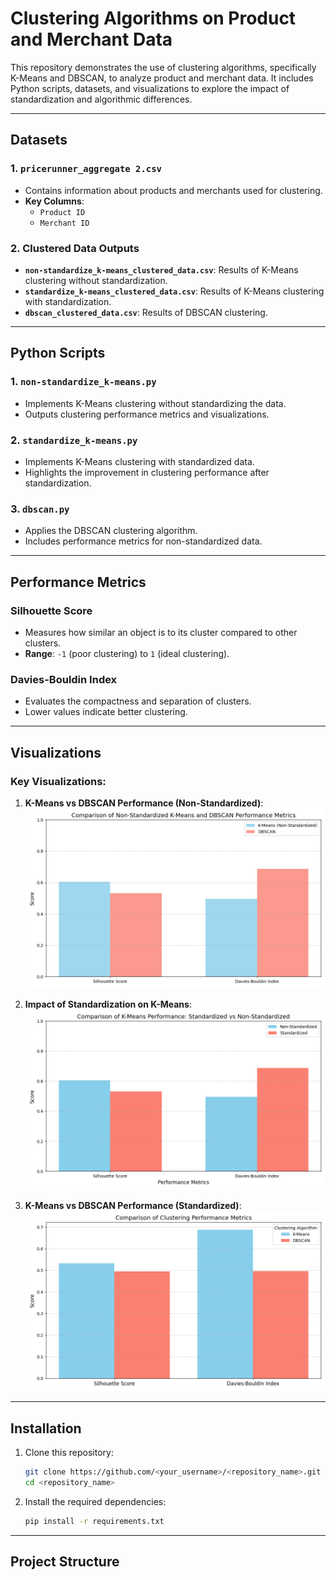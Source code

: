 # **Clustering Algorithms on Product and Merchant Data**

This repository demonstrates the use of clustering algorithms, specifically K-Means and DBSCAN, to analyze product and merchant data. It includes Python scripts, datasets, and visualizations to explore the impact of standardization and algorithmic differences.

---

## **Datasets**

### **1. `pricerunner_aggregate 2.csv`**
- Contains information about products and merchants used for clustering.
- **Key Columns**:
  - `Product ID`
  - `Merchant ID`

### **2. Clustered Data Outputs**
- **`non-standardize_k-means_clustered_data.csv`**: Results of K-Means clustering without standardization.
- **`standardize_k-means_clustered_data.csv`**: Results of K-Means clustering with standardization.
- **`dbscan_clustered_data.csv`**: Results of DBSCAN clustering.

---

## **Python Scripts**

### **1. `non-standardize_k-means.py`**
- Implements K-Means clustering without standardizing the data.
- Outputs clustering performance metrics and visualizations.

### **2. `standardize_k-means.py`**
- Implements K-Means clustering with standardized data.
- Highlights the improvement in clustering performance after standardization.

### **3. `dbscan.py`**
- Applies the DBSCAN clustering algorithm.
- Includes performance metrics for non-standardized data.

---

## **Performance Metrics**

### **Silhouette Score**
- Measures how similar an object is to its cluster compared to other clusters.
- **Range**: `-1` (poor clustering) to `1` (ideal clustering).

### **Davies-Bouldin Index**
- Evaluates the compactness and separation of clusters.
- Lower values indicate better clustering.

---

## **Visualizations**

### Key Visualizations:
1. **K-Means vs DBSCAN Performance (Non-Standardized)**:
   ![Non-Standardized K-Means vs DBSCAN](images/non-standardize_k-means_vs_dbscan.png)

2. **Impact of Standardization on K-Means**:
   ![Standardized vs Non-Standardized K-Means](images/non-standardize_vs_standardize.png)

3. **K-Means vs DBSCAN Performance (Standardized)**:
   ![Standardized K-Means vs DBSCAN](images/standardize_k-means_vs_dbscan.png)

---

## **Installation**

1. Clone this repository:
   ```bash
   git clone https://github.com/<your_username>/<repository_name>.git
   cd <repository_name>
2. Install the required dependencies:
   ```bash
   pip install -r requirements.txt

---

## **Project Structure**
